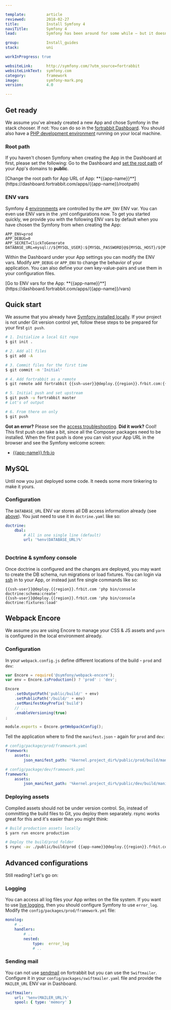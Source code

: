 ```yaml
---

template:         article
reviewed:         2018-02-27
title:            Install Symfony 4
naviTitle:        Symfony 4
lead:             Symfony has been around for some while — but it doesn't look old. Learn how to install and tune Symfony 4 on fortrabbit.

group:            Install_guides
stack:            uni

workInProgress: true

websiteLink:      http://symfony.com/?utm_source=fortrabbit
websiteLinkText:  symfony.com
category:         framework
image:            symfony-mark.png
version:          4.0

---
```



## Get ready

We assume you've already created a new App and chose Symfony in the stack chooser. If not: You can do so in the [fortrabbit Dashboard](/dashboard). You should also have a [PHP development environment](/local-development) running on your local machine.


### Root path

If you haven't chosen Symfony when creating the App in the Dashboard at first, please set the following: Go to the Dashboard and [set the root path](/app#toc-root-path) of your App's domains to **public**.

<div markdown="1" data-user="known">
[Change the root path for App URL of App: **{{app-name}}**](https://dashboard.fortrabbit.com/apps/{{app-name}}/rootpath)
</div>

### ENV vars

Symfony 4 [environments](https://symfony.com/doc/current/configuration/environments.html#executing-an-application-in-different-environments) are controlled by the `APP_ENV` ENV var. You can even use ENV vars in the .yml configurations now. To get you started quickly, we provide you with the following ENV vars by default when you have chosen the Symfony from when creating the App:

```osterei32
APP_ENV=prod
APP_DEBUG=0
APP_SECRET=ClickToGenerate
DATABASE_URL=mysql://${MYSQL_USER}:${MYSQL_PASSWORD}@${MYSQL_HOST}/${MYSQL_DATABASE}
```

Within the Dashboard under your App settings you can modify the ENV vars. Modify `APP_DEBUG` or `APP_ENV` to change the behavior of your application. You can also define your own key-value-pairs and use them in your configuration files. 

<div markdown="1" data-user="known">
[Go to ENV vars for the App: **{{app-name}}**](https://dashboard.fortrabbit.com/apps/{{app-name}}/vars)
</div>


## Quick start

We assume that you already have [Symfony installed locally](http://symfony.com/download). If your project is not under Git version control yet, follow these steps to be prepared for your first `git push`. 

```bash
# 1. Initialize a local Git repo
$ git init .

# 2. Add all files
$ git add -A

# 3. Commit files for the first time
$ git commit -m 'Initial'

# 4. Add fortrabbit as a remote
$ git remote add fortrabbit {{ssh-user}}@deploy.{{region}}.frbit.com:{{app-name}}.git

# 5. Initial push and set upstream
$ git push -u fortrabbit master
# Lot's of output

# 6. From there on only
$ git push
```

**Got an error?** Please see the [access troubleshooting](/access-methods#toc-troubleshooting). **Did it work?** Cool! This first push can take a bit, since all the Composer packages need to be installed. When the first push is done you can visit your App URL in the browser and see the Symfony welcome screen:

* [{{app-name}}.frb.io](https://{{app-name}}.frb.io)


## MySQL

Until now you just deployed some code. It needs some more tinkering to make it yours.

### Configuration

The `DATABASE_URL` ENV var stores all DB access information already (see [above](#toc-env-vars)). You just need to use it in `doctrine.yaml` like so:  

```yaml
doctrine:
    dbal:
        # All in one single line (default)
        url: '%env(DATABASE_URL)%'
        
```

### Doctrine & symfony console

Once doctrine is configured and the changes are deployed, you may want to create the DB schema, run migrations or load fixtures. You can login via [ssh](ssh) in to your App, or instead just fire single commands like so:

```
{{ssh-user}}@deploy.{{region}}.frbit.com 'php bin/console doctrine:schema:create'
{{ssh-user}}@deploy.{{region}}.frbit.com 'php bin/console doctrine:fixtures:load'
```

## Webpack Encore

We assume you are using Encore to manage your CSS & JS assets and `yarn` is configured in the local environment already. 

### Configuration

In your `webpack.config.js` define different locations of the build - `prod` and `dev`:

```js
var Encore = require('@symfony/webpack-encore');
var env = Encore.isProduction() ? 'prod' : 'dev';

Encore
    .setOutputPath('public/build/' + env)
    .setPublicPath('/build/' + env)
    .setManifestKeyPrefix('build')
    // ...
    .enableVersioning(true)
;

module.exports = Encore.getWebpackConfig();
```

Tell the application where to find the `manifest.json` - again for `prod` and `dev`:

```yml
# config/package/prod/framework.yaml
framework:
    assets:
        json_manifest_path: '%kernel.project_dir%/public/prod/build/manifest.json'
```

```yml
# config/package/dev/framework.yaml
framework:
    assets:
        json_manifest_path: '%kernel.project_dir%/public/dev/build/manifest.json'
```

### Deploying assets

Compiled assets should not be under version control. So, instead of committing the build files to Git, you deploy them separately. rsync works great for this and it's easier than you might think:

```bash
# Build production assets locally 
$ yarn run encore production

# Deploy the build/prod folder
$ rsync -av ./public/build/prod {{app-name}}@deploy.{{region}}.frbit.com:~/public/build/prod/
```


## Advanced configurations

Still reading? Let's go on:

### Logging

You can access all log files your App writes on the file system. If you want to use [live logging](logging#toc-live-log-access), then you should configure Symfony to use `error_log`. Modify the `config/packages/prod/framework.yml` file:

``` yml
monolog:
    # ..
    handlers:
        # ..
        nested:
            type:  error_log
            # ..
```

### Sending mail

You can not use [sendmail](quirks#toc-mailing) on fortrabbit but you can use the `Swiftmailer`. Configure it in your `config/packages/swiftmailer.yaml` file and provide the `MAILER_URL` ENV var in Dashboard.

``` yml
swiftmailer:
    url: '%env(MAILER_URL)%'
    spool: { type: 'memory' }
```
